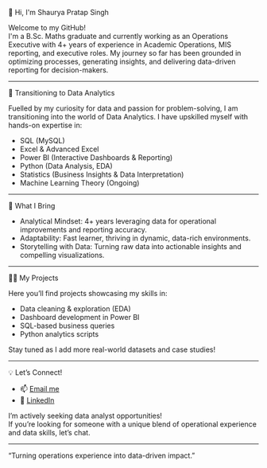  👋 Hi, I'm Shaurya Pratap Singh

Welcome to my GitHub!  
I'm a B.Sc. Maths graduate and currently working as an Operations Executive with 4+ years of experience in Academic Operations, MIS reporting, and executive roles. My journey so far has been grounded in optimizing processes, generating insights, and delivering data-driven reporting for decision-makers.

---

 🚀 Transitioning to Data Analytics

Fuelled by my curiosity for data and passion for problem-solving, I am transitioning into the world of Data Analytics. I have upskilled myself with hands-on expertise in:

- SQL (MySQL)
- Excel & Advanced Excel
- Power BI (Interactive Dashboards & Reporting)
- Python (Data Analysis, EDA)
- Statistics (Business Insights & Data Interpretation)
- Machine Learning Theory (Ongoing)

---

 🌟 What I Bring

- Analytical Mindset: 4+ years leveraging data for operational improvements and reporting accuracy.
- Adaptability: Fast learner, thriving in dynamic, data-rich environments.
- Storytelling with Data: Turning raw data into actionable insights and compelling visualizations.

---

🧑‍💻 My Projects

Here you’ll find projects showcasing my skills in:
- Data cleaning & exploration (EDA)
- Dashboard development in Power BI
- SQL-based business queries
- Python analytics scripts

Stay tuned as I add more real-world datasets and case studies!

---

 💡 Let’s Connect!

- 📫 [Email me](mailto:singhshaurya2016@gmail.com)
- 💼 [LinkedIn](https://www.linkedin.com/in/shauryap-singh)

I’m actively seeking data analyst opportunities!  
If you’re looking for someone with a unique blend of operational experience and data skills, let’s chat.

---

“Turning operations experience into data-driven impact.”

